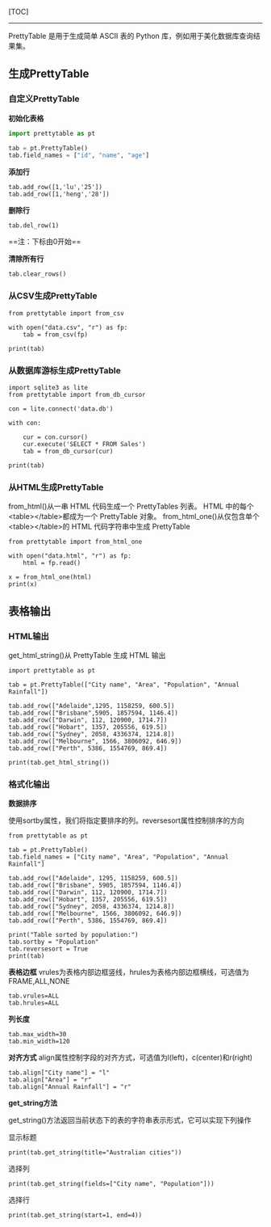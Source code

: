 [TOC]

---

PrettyTable 是用于生成简单 ASCII 表的 Python 库，例如用于美化数据库查询结果集。

## 生成PrettyTable

### 自定义PrettyTable
**初始化表格**
```python
import prettytable as pt

tab = pt.PrettyTable()
tab.field_names = ["id", "name", "age"]
```

**添加行**
```
tab.add_row([1,'lu','25'])
tab.add_row([1,'heng','28'])
```

**删除行**
```
tab.del_row(1)
```
==注：下标由0开始==

**清除所有行**

```
tab.clear_rows()
```

### 从CSV生成PrettyTable
```
from prettytable import from_csv

with open("data.csv", "r") as fp: 
    tab = from_csv(fp)

print(tab)
```

### 从数据库游标生成PrettyTable
```
import sqlite3 as lite
from prettytable import from_db_cursor

con = lite.connect('data.db')

with con:

    cur = con.cursor()    
    cur.execute('SELECT * FROM Sales')   
    tab = from_db_cursor(cur) 

print(tab)
```

### 从HTML生成PrettyTable

from_html()从一串 HTML 代码生成一个 PrettyTables 列表。 HTML 中的每个\<table>\</table>都成为一个 PrettyTable 对象。 from_html_one()从仅包含单个\<table>\</table>的 HTML 代码字符串中生成 PrettyTable
```
from prettytable import from_html_one

with open("data.html", "r") as fp: 
    html = fp.read()

x = from_html_one(html)
print(x)
```

## 表格输出

### HTML输出
get_html_string()从 PrettyTable 生成 HTML 输出
```
import prettytable as pt

tab = pt.PrettyTable(["City name", "Area", "Population", "Annual Rainfall"])

tab.add_row(["Adelaide",1295, 1158259, 600.5])
tab.add_row(["Brisbane",5905, 1857594, 1146.4])
tab.add_row(["Darwin", 112, 120900, 1714.7])
tab.add_row(["Hobart", 1357, 205556, 619.5])
tab.add_row(["Sydney", 2058, 4336374, 1214.8])
tab.add_row(["Melbourne", 1566, 3806092, 646.9])
tab.add_row(["Perth", 5386, 1554769, 869.4])

print(tab.get_html_string())
```

### 格式化输出

**数据排序**

使用sortby属性，我们将指定要排序的列。reversesort属性控制排序的方向
```
from prettytable as pt

tab = pt.PrettyTable()
tab.field_names = ["City name", "Area", "Population", "Annual Rainfall"]

tab.add_row(["Adelaide", 1295, 1158259, 600.5])
tab.add_row(["Brisbane", 5905, 1857594, 1146.4])
tab.add_row(["Darwin", 112, 120900, 1714.7])
tab.add_row(["Hobart", 1357, 205556, 619.5])
tab.add_row(["Sydney", 2058, 4336374, 1214.8])
tab.add_row(["Melbourne", 1566, 3806092, 646.9])
tab.add_row(["Perth", 5386, 1554769, 869.4])

print("Table sorted by population:")
tab.sortby = "Population"
tab.reversesort = True
print(tab)
```

**表格边框**
vrules为表格内部边框竖线，hrules为表格内部边框横线，可选值为FRAME,ALL,NONE
```
tab.vrules=ALL
tab.hrules=ALL
```

**列长度**
```
tab.max_width=30
tab.min_width=120
```

**对齐方式**
align属性控制字段的对齐方式，可选值为l(left)，c(center)和r(right)
```
tab.align["City name"] = "l"
tab.align["Area"] = "r"
tab.align["Annual Rainfall"] = "r"
```
**get_string方法**

get_string()方法返回当前状态下的表的字符串表示形式，它可以实现下列操作

显示标题
```
print(tab.get_string(title="Australian cities"))
```

选择列
```
print(tab.get_string(fields=["City name", "Population"]))
```

选择行
```
print(tab.get_string(start=1, end=4))
```